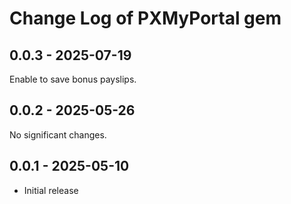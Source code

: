 # Change Log of PXMyPortal gem

## 0.0.3 - 2025-07-19

Enable to save bonus payslips.

## 0.0.2 - 2025-05-26

No significant changes.

## 0.0.1 - 2025-05-10

- Initial release

